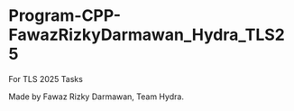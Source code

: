 # Program-CPP-FawazRizkyDarmawan_Hydra_TLS25
For TLS 2025 Tasks

Made by Fawaz Rizky Darmawan, Team Hydra.
